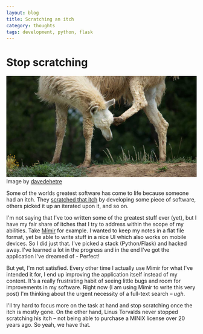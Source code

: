 ```yaml
---
layout: blog
title: Scratching an itch
category: thoughts
tags: development, python, flask
---
```


# Stop scratching

![](/images/scratch.jpg)
Image by [davedehetre](http://www.flickr.com/photos/davedehetre/)


Some of the worlds greatest software has come to life because someone had an itch. They [scratched that itch](http://en.wikipedia.org/wiki/Linux#Genesis) by developing some piece of software, others picked it up an iterated upon it, and so on.

I'm not saying that I've too written some of the greatest stuff ever (yet), but I have my fair share of itches that I try to address within the scope of my abilities. Take [Mímir](https://github.com/saibotd/mimir) for example. I wanted to keep my notes in a flat file format, yet be able to write stuff in a nice UI which also works on mobile devices. So I did just that. I've picked a stack (Python/Flask) and hacked away. I've learned a lot in the progress and in the end I've got the application I've dreamed of - Perfect!

But yet, I'm not satisfied. Every other time I actually use Mímir for what I've intended it for, I end up improving the application itself instead of my content. It's a really frustrating habit of seeing little bugs and room for improvements in my software. Right now (I am using Mímir to write this very post) I'm thinking about the urgent necessity of a full-text search – *ugh*. 

I'll try hard to focus more on the task at hand and stop scratching once the itch is mostly gone. On the other hand, Linus Torvalds never stopped scratching his itch – not being able to purchase a MINIX license over 20 years ago. So yeah, we have that.